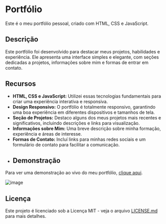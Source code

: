 # Portfólio

Este é o meu portfólio pessoal, criado com HTML, CSS e JavaScript.
## Descrição

Este portfólio foi desenvolvido para destacar meus projetos, habilidades e experiência. Ele apresenta uma interface simples e elegante, com seções dedicadas a projetos, informações sobre mim e formas de entrar em contato.
## Recursos

- **HTML, CSS e JavaScript:** Utilizei essas tecnologias fundamentais para criar uma experiência interativa e responsiva.
- **Design Responsivo:** O portfólio é totalmente responsivo, garantindo uma boa experiência em diferentes dispositivos e tamanhos de tela.
- **Seção de Projetos:** Destaco alguns dos meus projetos mais recentes e significativos, incluindo descrições e links para visualização.
- **Informações sobre Mim:** Uma breve descrição sobre minha formação, experiência e áreas de interesse.
- **Formas de Contato:** Incluí links para minhas redes sociais e um formulário de contato para facilitar a comunicação.
- ## Demonstração

Para ver uma demonstração ao vivo do meu portfólio, [clique aqui](link-do-seu-portfolio).

![image](https://github.com/ggvictor/Portifolio/assets/107512940/b50151c7-d1c3-47f9-9b52-01bdaeff865a)


## Licença

Este projeto é licenciado sob a Licença MIT - veja o arquivo [LICENSE.md](LICENSE.md) para mais detalhes.
